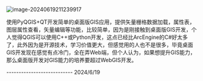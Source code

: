 ![image-20240619211239917](https://s2.loli.net/2024/06/19/aPp15zdFyMATEoL.png)

使用PyQGIS+QT开发简单的桌面版GIS应用，提供矢量栅格数据加载，属性表，图层属性查看，矢量编辑等功能，比较简单，因为是刚接触到桌面版GIS开发，个人觉得QGIS可以使用C++或Python开发，这点已经比ArcEngine的C#好太多了，此外因为是开源技术，学习价值更大，但感觉用的人也不是很多，毕竟桌面GIS开发现在感觉有点冷门，全在弄Web端，但个人认为，如果想提升GIS能力，那么桌面版开发对GIS能力的培养要超过WebGIS开发。 

--------------------------- 2024/6/19